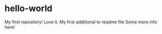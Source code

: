 # hello-world
My first repository! Love it.
My first additional to readme file
Some more info here!

